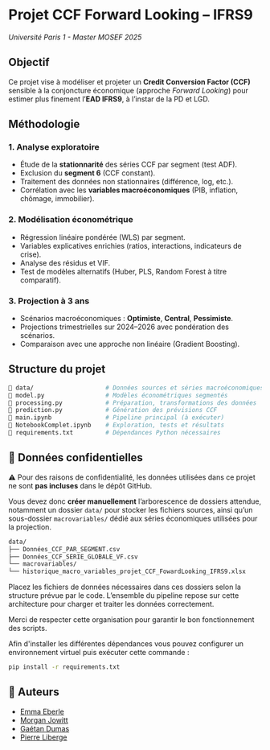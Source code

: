 # Projet CCF Forward Looking – IFRS9  
*Université Paris 1 - Master MOSEF 2025*

## Objectif  
Ce projet vise à modéliser et projeter un **Credit Conversion Factor (CCF)** sensible à la conjoncture économique (approche *Forward Looking*) pour estimer plus finement l’**EAD IFRS9**, à l’instar de la PD et LGD.

## Méthodologie

### 1. Analyse exploratoire
- Étude de la **stationnarité** des séries CCF par segment (test ADF).
- Exclusion du **segment 6** (CCF constant).
- Traitement des données non stationnaires (différence, log, etc.).
- Corrélation avec les **variables macroéconomiques** (PIB, inflation, chômage, immobilier).

### 2. Modélisation économétrique
- Régression linéaire pondérée (WLS) par segment.
- Variables explicatives enrichies (ratios, interactions, indicateurs de crise).
- Analyse des résidus et VIF.
- Test de modèles alternatifs (Huber, PLS, Random Forest à titre comparatif).

### 3. Projection à 3 ans
- Scénarios macroéconomiques : **Optimiste**, **Central**, **Pessimiste**.
- Projections trimestrielles sur 2024–2026 avec pondération des scénarios.
- Comparaison avec une approche non linéaire (Gradient Boosting).

## Structure du projet

```bash
📁 data/                    # Données sources et séries macroéconomiques
📄 model.py                 # Modèles économétriques segmentés
📄 processing.py            # Préparation, transformations des données
📄 prediction.py            # Génération des prévisions CCF
📄 main.ipynb               # Pipeline principal (à exécuter)
📄 NotebookComplet.ipynb    # Exploration, tests et résultats
📄 requirements.txt         # Dépendances Python nécessaires

```
## 📁 Données confidentielles

⚠️ Pour des raisons de confidentialité, les données utilisées dans ce projet ne sont **pas incluses** dans le dépôt GitHub.

Vous devez donc **créer manuellement** l’arborescence de dossiers attendue, notamment un dossier `data/` pour stocker les fichiers sources, ainsi qu’un sous-dossier `macrovariables/` dédié aux séries économiques utilisées pour la projection.

``` bash
data/
├── Données_CCF_PAR_SEGMENT.csv
├── Données_CCF_SERIE_GLOBALE_VF.csv
└── macrovariables/
└── historique_macro_variables_projet_CCF_FowardLooking_IFRS9.xlsx

```

Placez les fichiers de données nécessaires dans ces dossiers selon la structure prévue par le code. L’ensemble du pipeline repose sur cette architecture pour charger et traiter les données correctement.

Merci de respecter cette organisation pour garantir le bon fonctionnement des scripts.



Afin d'installer les différentes dépendances vous pouvez configurer un environnement virtuel puis exécuter cette commande :
```bash
pip install -r requirements.txt
```

## 👥 Auteurs
- [Emma Eberle](https://github.com/emmaebrl)
- [Morgan Jowitt](https://github.com/morganjowitt)
- [Gaétan Dumas](https://github.com/gaetan250)
- [Pierre Liberge](https://github.com/ton1rvr)

